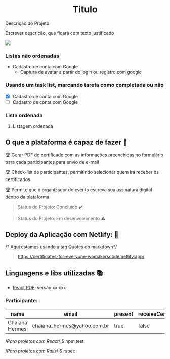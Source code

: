 <h1 align="center"> Titulo </h1>

Descrição do Projeto
<p align="justify"> Escrever descrição, que ficará com texto justificado </p>

<img src="https://img.shields.io/static/v1?label=react&message=framework&color=blue&style=for-the-badge&logo=REACT"/>

### Listas não ordenadas
- Cadastro de conta com Google
    - Captura de avatar a partir do login ou registro com google

### Usando um task list, marcando tarefa como completada ou não  

- [X] Cadastro de conta com Google
- [ ] Cadastro de conta com Google

### Lista ordenada
1. Listagem ordenada 

## O que a plataforma é capaz de fazer :checkered_flag:

:trophy: Gerar PDF do certificado com as informações preenchidas no formulário para cada participantes para envio de e-mail 

:trophy: Check-list de participantes, permitindo selecionar quem irá receber os certificados 

:trophy: Permite que o organizador do evento escreva sua assinatura digital dentro da plataforma

> Status do Projeto: Concluido :heavy_check_mark:

> Status do Projeto: Em desenvolvimento :warning:

## Deploy da Aplicação com Netlify: :dash:

/* Aqui estamos usando a tag Quotes do markdown*/

> https://certificates-for-everyone-womakerscode.netlify.app/

## Linguagens e libs utilizadas :books:

- [React PDF](https://react-pdf.org/): versão xx.xxx 

### Participante: 
|name|email|present|receiveCertificate|course|
| -------- | -------- | -------- |-------- | -------- |
|Chaiana Hermes|chaiana_hermes@yahoo.com.br|true|false|Bootcamp React|

/*Para projetos com React*/
$ npm test

/*Para projetos com Rails*/
$ rspec






